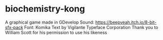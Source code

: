# biochemistry-kong
A graphical game made in GDevelop
Sound: https://beepyeah.itch.io/8-bit-sfx-pack
Font: Komika Text by Vigilante Typeface Corporation
Thank you to William Scott for his permission to use his likeness